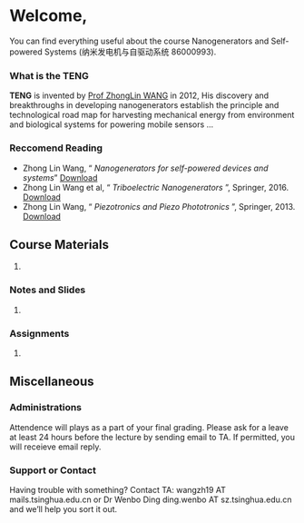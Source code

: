 # Welcome,

You can find everything useful about the course Nanogenerators and Self-powered Systems (纳米发电机与自驱动系统 86000993).

### What is the TENG

**TENG** is invented by [Prof ZhongLin WANG](http://www.nanoscience.gatech.edu/group/Current%20Members/Group%20Leader/Zhong%20Lin%20Wang.php) in 2012, His discovery and breakthroughs in developing nanogenerators establish the principle and technological road map for harvesting mechanical energy from environment and biological systems for powering mobile sensors ...

### Reccomend Reading

- Zhong Lin Wang, “ _Nanogenerators for self-powered devices and systems_” [Download](https://smartech.gatech.edu/handle/1853/39262)
- Zhong Lin Wang et al, “ _Triboelectric Nanogenerators_ ”,  Springer, 2016. [Download](https://cloud.tsinghua.edu.cn/f/8377bcf78eab475ab027/?dl=1)
- Zhong Lin Wang, “ _Piezotronics and Piezo Phototronics_ ”,  Springer, 2013. [Download](https://cloud.tsinghua.edu.cn/f/84cba97b3b234cdf9fa8/?dl=1)

## Course Materials
1. 
### Notes and Slides
1. 
### Assignments
1. 


## Miscellaneous

### Administrations

Attendence will plays as a part of your final grading. Please ask for a leave at least 24 hours before the lecture by sending email to TA. If permitted, you will receieve email reply.

### Support or Contact

Having trouble with something? 
Contact TA: wangzh19 AT mails.tsinghua.edu.cn or Dr Wenbo Ding  ding.wenbo AT sz.tsinghua.edu.cn  and we’ll help you sort it out.
